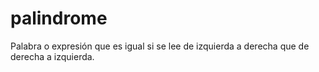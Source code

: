 # palindrome
Palabra o expresión que es igual si se lee de izquierda a derecha que de derecha a izquierda.
